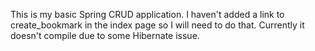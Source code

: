 This is my basic Spring CRUD application. I haven't added a link to create_bookmark in the index page so I will need to do that.
Currently it doesn't compile due to some Hibernate issue.
